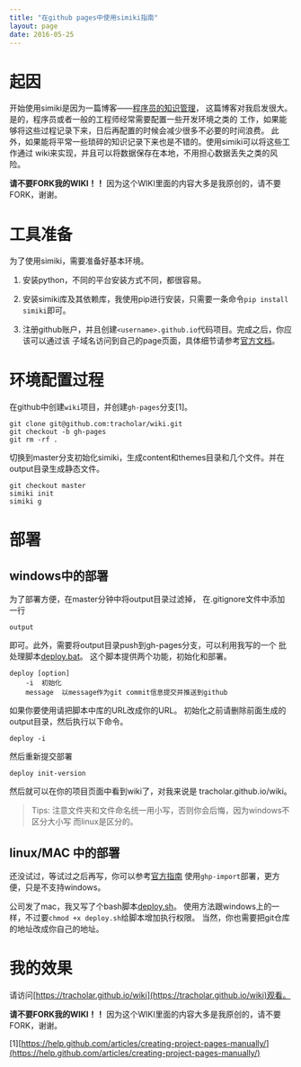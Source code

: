 ```yaml
---
title: "在github pages中使用simiki指南"
layout: page
date: 2016-05-25
---
```


# 起因
开始使用simiki是因为一篇博客——[程序员的知识管理](http://blog.jobbole.com/101321/)，
这篇博客对我启发很大。是的，程序员或者一般的工程师经常需要配置一些开发环境之类的
工作，如果能够将这些过程记录下来，日后再配置的时候会减少很多不必要的时间浪费。
此外，如果能将平常一些琐碎的知识记录下来也是不错的。使用simiki可以将这些工作通过
wiki来实现，并且可以将数据保存在本地，不用担心数据丢失之类的风险。

**请不要FORK我的WIKI！！** 因为这个WIKI里面的内容大多是我原创的，请不要FORK，谢谢。


# 工具准备
为了使用simiki，需要准备好基本环境。

1. 安装python，不同的平台安装方式不同，都很容易。

2. 安装simiki库及其依赖库，我使用pip进行安装，只需要一条命令`pip install simiki`即可。

3. 注册github账户，并且创建`<username>.github.io`代码项目。完成之后，你应该可以通过该
   子域名访问到自己的page页面，具体细节请参考[官方文档](https://pages.github.com/)。

# 环境配置过程

在github中创建`wiki`项目，并创建`gh-pages`分支[1]。
```
git clone git@github.com:tracholar/wiki.git
git checkout -b gh-pages
git rm -rf .
```

切换到master分支初始化simiki，生成content和themes目录和几个文件。并在output目录生成静态文件。
```
git checkout master
simiki init
simiki g
```

# 部署
## windows中的部署
为了部署方便，在master分钟中将output目录过滤掉，
在.gitignore文件中添加一行
```
output
```
即可。此外，需要将output目录push到gh-pages分支，可以利用我写的一个
批处理脚本[deploy.bat](https://github.com/tracholar/wiki/raw/master/deploy.sh)。
这个脚本提供两个功能，初始化和部署。
```
deploy [option]
	-i  初始化
	message  以message作为git commit信息提交并推送到github
```
如果你要使用请把脚本中库的URL改成你的URL。
初始化之前请删除前面生成的output目录，然后执行以下命令。
```
deploy -i
```
然后重新提交部署
```
deploy init-version
```
然后就可以在你的项目页面中看到wiki了，对我来说是 tracholar.github.io/wiki。

> Tips: 注意文件夹和文件命名统一用小写，否则你会后悔，因为windows不区分大小写
> 而linux是区分的。

## linux/MAC 中的部署
还没试过，等试过之后再写，你可以参考[官方指南](http://simiki.org/docs/deploy.html)
使用`ghp-import`部署，更方便，只是不支持windows。

公司发了mac，我又写了个bash脚本[deploy.sh](https://github.com/tracholar/wiki/raw/master/deploy.sh)。
使用方法跟windows上的一样，不过要`chmod +x deploy.sh`给脚本增加执行权限。
当然，你也需要把git仓库的地址改成你自己的地址。


# 我的效果
请访问[https://tracholar.github.io/wiki](https://tracholar.github.io/wiki)观看。

**请不要FORK我的WIKI！！** 因为这个WIKI里面的内容大多是我原创的，请不要FORK，谢谢。




[1][https://help.github.com/articles/creating-project-pages-manually/](https://help.github.com/articles/creating-project-pages-manually/)
